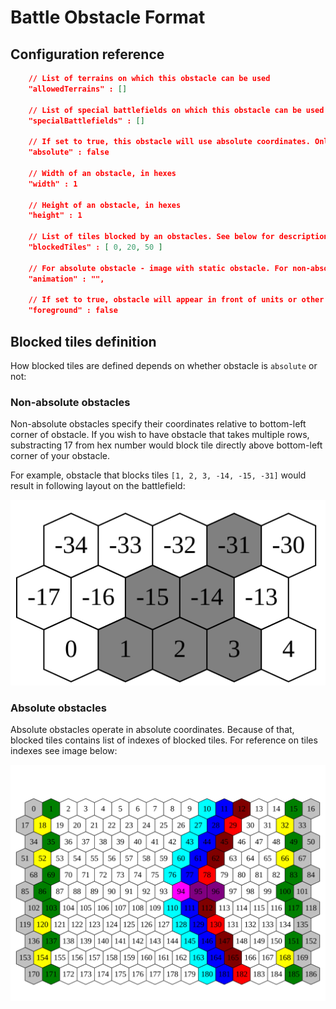 # Battle Obstacle Format

## Configuration reference

```json
	// List of terrains on which this obstacle can be used
	"allowedTerrains" : []
	
	// List of special battlefields on which this obstacle can be used
	"specialBattlefields" : []
	
	// If set to true, this obstacle will use absolute coordinates. Only one such obstacle can appear on the battlefield
	"absolute" : false
	
	// Width of an obstacle, in hexes
	"width" : 1
	
	// Height of an obstacle, in hexes
	"height" : 1
	
	// List of tiles blocked by an obstacles. See below for description
	"blockedTiles" : [ 0, 20, 50 ]
	
	// For absolute obstacle - image with static obstacle. For non-absolute - animation with an obstacle
	"animation" : "",
	
	// If set to true, obstacle will appear in front of units or other battlefield objects
	"foreground" : false
```

## Blocked tiles definition

How blocked tiles are defined depends on whether obstacle is `absolute` or not:

### Non-absolute obstacles

Non-absolute obstacles specify their coordinates relative to bottom-left corner of obstacle. If you wish to have obstacle that takes multiple rows, substracting 17 from hex number would block tile directly above bottom-left corner of your obstacle.

For example, obstacle that blocks tiles `[1, 2, 3, -14, -15, -31]` would result in following layout on the battlefield:

![Battlefield Relative Obstacle Example](../../images/Battle_Field_Relative_Obstacle.svg)

### Absolute obstacles

Absolute obstacles operate in absolute coordinates. Because of that, blocked tiles contains list of indexes of blocked tiles. For reference on tiles indexes see image below:

![Battlefield Hexes Layout](../../images/Battle_Field_Hexes.svg)
